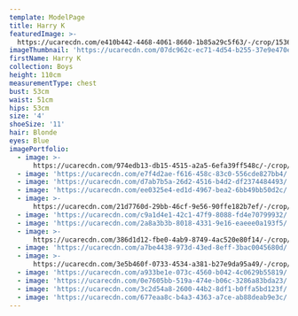 ```yaml
---
template: ModelPage
title: Harry K
featuredImage: >-
  https://ucarecdn.com/e410b442-4468-4061-8660-1b85a29c5f63/-/crop/1536x1068/0,38/-/preview/
imageThumbnail: 'https://ucarecdn.com/07dc962c-ec71-4d54-b255-37e9e470e226/'
firstName: Harry K
collection: Boys
height: 110cm
measurementType: chest
bust: 53cm
waist: 51cm
hips: 53cm
size: '4'
shoeSize: '11'
hair: Blonde
eyes: Blue
imagePortfolio:
  - image: >-
      https://ucarecdn.com/974edb13-db15-4515-a2a5-6efa39ff548c/-/crop/1412x1651/0,216/-/preview/
  - image: 'https://ucarecdn.com/e7f4d2ae-f616-458c-83c0-556cde827bb4/'
  - image: 'https://ucarecdn.com/d7ab7b5a-26d2-4516-b4d2-df2374484493/'
  - image: 'https://ucarecdn.com/ee0325e4-ed1d-4967-bea2-6bb49bb50d2c/'
  - image: >-
      https://ucarecdn.com/21d7760d-29bb-46cf-9e56-90ffe182b7ef/-/crop/1579x1722/82,367/-/preview/
  - image: 'https://ucarecdn.com/c9a1d4e1-42c1-47f9-8088-fd4e70799932/'
  - image: 'https://ucarecdn.com/2a8a3b3b-8018-4331-9e16-eaeee0a193f5/'
  - image: >-
      https://ucarecdn.com/386d1d12-fbe0-4ab9-8749-4ac520e80f14/-/crop/1633x1604/0,653/-/preview/
  - image: 'https://ucarecdn.com/a7be4438-973d-43ed-8eff-3bac0045680d/'
  - image: >-
      https://ucarecdn.com/3e5b460f-0733-4534-a381-b27e9da95a49/-/crop/640x866/0,94/-/preview/
  - image: 'https://ucarecdn.com/a933be1e-073c-4560-b042-4c0629b55819/'
  - image: 'https://ucarecdn.com/0e7605bb-519a-474e-b06c-3286a83bda23/'
  - image: 'https://ucarecdn.com/3c2d54a8-2600-44b2-8df1-b0ffa5bd123f/'
  - image: 'https://ucarecdn.com/677eaa8c-b4a3-4363-a7ce-ab88deab9e3c/'
---
```



